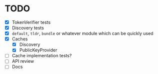 # TODO
- [x] TokenVerifier tests
- [x] Discovery tests
- [x] `default`, `tldr`, `bundle` or whatever module which can be quickly used
- [x] Caches
    - [x] Discovery
    - [x] PublicKeyProvider
- [ ] Cache implementation tests?
- [ ] API review
- [ ] Docs